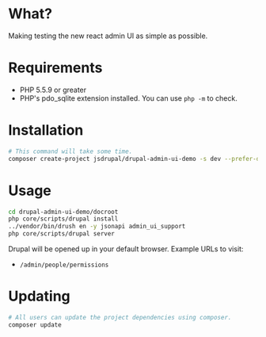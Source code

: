# What?

Making testing the new react admin UI as simple as possible.

# Requirements
* PHP 5.5.9 or greater
* PHP's pdo_sqlite extension installed. You can use `php -m` to check.

# Installation

```sh
# This command will take some time.
composer create-project jsdrupal/drupal-admin-ui-demo -s dev --prefer-dist
```

# Usage
```sh
cd drupal-admin-ui-demo/docroot
php core/scripts/drupal install
../vendor/bin/drush en -y jsonapi admin_ui_support
php core/scripts/drupal server
```

Drupal will be opened up in your default browser. Example URLs to visit:
* ```/admin/people/permissions```

# Updating
```sh
# All users can update the project dependencies using composer.
composer update
```

